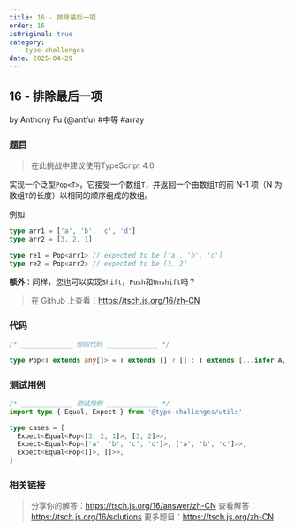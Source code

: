 ```yaml
---
title: 16 - 排除最后一项
order: 16
isOriginal: true
category:
  - type-challenges
date: 2025-04-29
---
```


16 - 排除最后一项
-------
by Anthony Fu (@antfu) #中等 #array

### 题目

> 在此挑战中建议使用TypeScript 4.0

实现一个泛型`Pop<T>`，它接受一个数组`T`，并返回一个由数组`T`的前 N-1 项（N 为数组`T`的长度）以相同的顺序组成的数组。

例如

```ts
type arr1 = ['a', 'b', 'c', 'd']
type arr2 = [3, 2, 1]

type re1 = Pop<arr1> // expected to be ['a', 'b', 'c']
type re2 = Pop<arr2> // expected to be [3, 2]
```

**额外**：同样，您也可以实现`Shift`，`Push`和`Unshift`吗？

> 在 Github 上查看：https://tsch.js.org/16/zh-CN

### 代码

```ts
/* _____________ 你的代码 _____________ */

type Pop<T extends any[]> = T extends [] ? [] : T extends [...infer A, infer _] ? A : never

```

### 测试用例

```ts
/* _____________ 测试用例 _____________ */
import type { Equal, Expect } from '@type-challenges/utils'

type cases = [
  Expect<Equal<Pop<[3, 2, 1]>, [3, 2]>>,
  Expect<Equal<Pop<['a', 'b', 'c', 'd']>, ['a', 'b', 'c']>>,
  Expect<Equal<Pop<[]>, []>>,
]

```

### 相关链接

> 分享你的解答：https://tsch.js.org/16/answer/zh-CN
> 查看解答：https://tsch.js.org/16/solutions
> 更多题目：https://tsch.js.org/zh-CN
